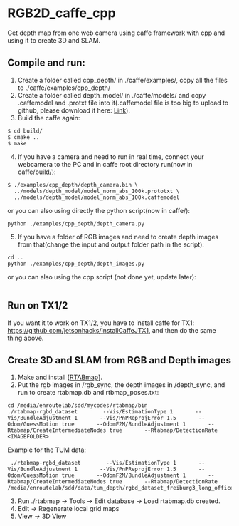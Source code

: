 
# RGB2D_caffe_cpp
Get depth map from one web camera using caffe framework with cpp and using it to create 3D and SLAM.

## Compile and run:

1. Create a folder called cpp_depth/ in ./caffe/examples/, copy all the files to ./caffe/examples/cpp_depth/
2. Create a folder called depth_model/ in ./caffe/models/ and copy .caffemodel and .protxt file into it(.caffemodel file is too big to upload to github, please download it here: [Link](https://drive.google.com/drive/folders/1TnzjYybQYphd__v5XESVjs9_EOXt6ZWT?usp=sharing)).
3. Build the caffe again:
```
$ cd build/
$ cmake ..
$ make
```
4. If you have a camera and need to run in real time, connect your webcamera to the PC and in caffe root directory run(now in caffe/build/):
```
$ ./examples/cpp_depth/depth_camera.bin \
  ../models/depth_model/model_norm_abs_100k.prototxt \
  ../models/depth_model/model_norm_abs_100k.caffemodel 
```
or you can also using directly the python script(now in caffe/):
```
python ./examples/cpp_depth/depth_camera.py
```
5. If you have a folder of RGB images and need to create depth images from that(change the input and output folder path in the script):
```
cd ..
python ./examples/cpp_depth/depth_images.py
```
or you can also using the cpp script (not done yet, update later):
```

```

## Run on TX1/2
If you want it to work on TX1/2, you have to install caffe for TX1: https://github.com/jetsonhacks/installCaffeJTX1,
and then do the same thing above.


## Create 3D and SLAM from RGB and Depth images

1. Make and install [[RTABmap](https://github.com/introlab/rtabmap)].
2. Put the rgb images in <IMAGEFOLDER>/rgb_sync, the depth images in <IMAGEFOLDER>/depth_sync, and run to create rtabmap.db and rtbmap_poses.txt:
```
cd /media/enroutelab/sdd/mycodes/rtabmap/bin
./rtabmap-rgbd_dataset        --Vis/EstimationType 1       --Vis/BundleAdjustment 1       --Vis/PnPReprojError 1.5       --Odom/GuessMotion true       --OdomF2M/BundleAdjustment 1       --Rtabmap/CreateIntermediateNodes true       --Rtabmap/DetectionRate     <IMAGEFOLDER>
```
Example for the TUM data:
```
 ./rtabmap-rgbd_dataset        --Vis/EstimationType 1       --Vis/BundleAdjustment 1       --Vis/PnPReprojError 1.5       --Odom/GuessMotion true       --OdomF2M/BundleAdjustment 1       --Rtabmap/CreateIntermediateNodes true       --Rtabmap/DetectionRate     /media/enroutelab/sdd/data/tum_depth/rgbd_dataset_freiburg3_long_office_household
```
3. Run ./rtabmap -> Tools -> Edit database -> Load rtabmap.db created.
4. Edit -> Regenerate local grid maps
5. View -> 3D View


